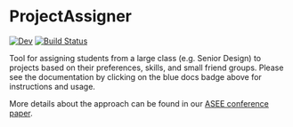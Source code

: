 # ProjectAssigner

<!--[![Stable](https://img.shields.io/badge/docs-stable-blue.svg)](https://zsunberg.github.io/ProjectAssigner.jl/stable)-->
[![Dev](https://img.shields.io/badge/docs-dev-blue.svg)](https://zsunberg.github.io/ProjectAssigner.jl/dev)
[![Build Status](https://github.com/zsunberg/ProjectAssigner.jl/workflows/CI/badge.svg)](https://github.com/zsunberg/ProjectAssigner.jl/actions)

Tool for assigning students from a large class (e.g. Senior Design) to projects based on their preferences, skills, and small friend groups. Please see the documentation by clicking on the blue docs badge above for instructions and usage.

More details about the approach can be found in our [ASEE conference paper](https://peer.asee.org/37187).
